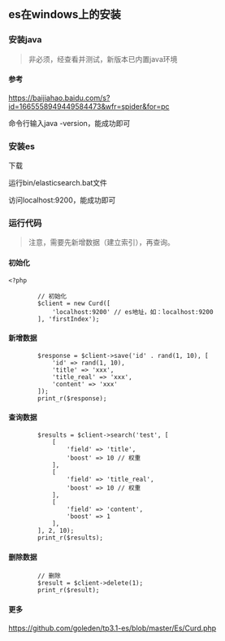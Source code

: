 

## es在windows上的安装

### 安装java

> 非必须，经查看并测试，新版本已内置java环境

#### 参考

https://baijiahao.baidu.com/s?id=1665558949449584473&wfr=spider&for=pc

命令行输入java -version，能成功即可



### 安装es

下载

运行bin/elasticsearch.bat文件

访问localhost:9200，能成功即可


### 运行代码

> 注意，需要先新增数据（建立索引），再查询。

#### 初始化

```
<?php

        // 初始化
        $client = new Curd([
            'localhost:9200' // es地址，如：localhost:9200
        ], 'firstIndex');
```


#### 新增数据

```
        $response = $client->save('id' . rand(1, 10), [
            'id' => rand(1, 10),
            'title' => 'xxx',
            'title_real' => 'xxx',
            'content' => 'xxx'
        ]);
        print_r($response);
```


#### 查询数据

```
        $results = $client->search('test', [
            [
                'field' => 'title',
                'boost' => 10 // 权重
            ],
            [
                'field' => 'title_real',
                'boost' => 10 // 权重
            ],
            [
                'field' => 'content',
                'boost' => 1
            ],
        ], 2, 10);
        print_r($results);
```


#### 删除数据

```
        // 删除
        $result = $client->delete(1);
        print_r($result);
```


#### 更多

https://github.com/goleden/tp3.1-es/blob/master/Es/Curd.php


